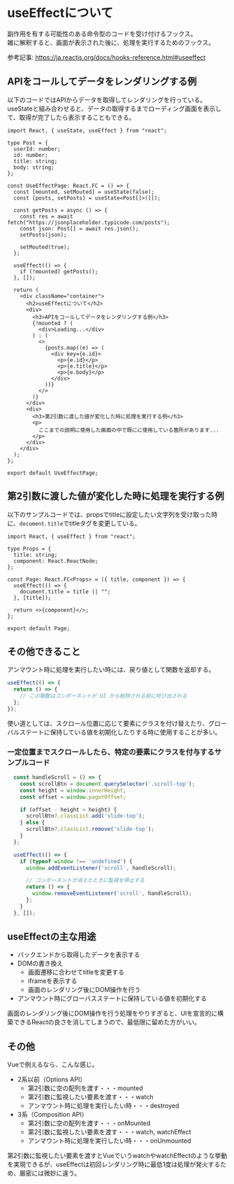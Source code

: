 # useEffectについて
副作用を有する可能性のある命令型のコードを受け付けるフックス。   
雑に解釈すると、画面が表示された後に、処理を実行するためのフックス。

参考記事: https://ja.reactjs.org/docs/hooks-reference.html#useeffect

## APIをコールしてデータをレンダリングする例
以下のコードではAPIからデータを取得してレンダリングを行っている。   
useStateと組み合わせると、データの取得するまでローディング画面を表示して、取得が完了したら表示することもできる。

```tsx
import React, { useState, useEffect } from "react";

type Post = {
  userId: number;
  id: number;
  title: string;
  body: string;
};

const UseEffectPage: React.FC = () => {
  const [mounted, setMouted] = useState(false);
  const [posts, setPosts] = useState<Post[]>([]);

  const getPosts = async () => {
    const res = await fetch("https://jsonplaceholder.typicode.com/posts");
    const json: Post[] = await res.json();
    setPosts(json);

    setMouted(true);
  };

  useEffect(() => {
    if (!mounted) getPosts();
  }, []);

  return (
    <div className="container">
      <h2>useEffectについて</h2>
      <div>
        <h3>APIをコールしてデータをレンダリングする例</h3>
        {!mounted ? (
          <div>Loading...</div>
        ) : (
          <>
            {posts.map((e) => (
              <div key={e.id}>
                <p>{e.id}</p>
                <p>{e.title}</p>
                <p>{e.body}</p>
              </div>
            ))}
          </>
        )}
      </div>
      <div>
        <h3>第2引数に渡した値が変化した時に処理を実行する例</h3>
        <p>
          ここまでの説明に使用した画面の中で既にに使用している箇所があります...
        </p>
      </div>
    </div>
  );
};

export default UseEffectPage;
```

## 第2引数に渡した値が変化した時に処理を実行する例
以下のサンプルコードでは、propsでtitleに設定したい文字列を受け取った時に、```document.title```でtitleタグを変更している。

```tsx
import React, { useEffect } from "react";

type Props = {
  title: string;
  component: React.ReactNode;
};

const Page: React.FC<Props> = ({ title, component }) => {
  useEffect(() => {
    document.title = title || "";
  }, [title]);

  return <>{component}</>;
};

export default Page;
```

## その他できること
アンマウント時に処理を実行したい時には、戻り値として関数を返却する。

```ts
useEffect(() => {
  return () => {
    // この関数はコンポーネントが UI から削除される前に呼び出される
  };
});
```

使い道としては、スクロール位置に応じて要素にクラスを付け替えたり、グローバルステートに保持している値を初期化したりする時に使用することが多い。

### 一定位置までスクロールしたら、特定の要素にクラスを付与するサンプルコード
```ts
  const handleScroll = () => {
    const scrollBtn = document.querySelector('.scroll-top');
    const height = window.innerHeight;
    const offset = window.pageYOffset;

    if (offset - height > height) {
      scrollBtn?.classList.add('slide-top');
    } else {
      scrollBtn?.classList.remove('slide-top');
    }
  };

  useEffect(() => {
    if (typeof window !== 'undefined') {
      window.addEventListener('scroll', handleScroll);

      // コンポーネントが消えたときに監視を停止する
      return () => {
        window.removeEventListener('scroll', handleScroll);
      };
    }
  }, []);
```

## useEffectの主な用途
* バックエンドから取得したデータを表示する
* DOMの書き換え
  * 画面遷移に合わせてtitleを変更する
  * iframeを表示する
  * 画面のレンダリング後にDOM操作を行う
* アンマウント時にグローバスステートに保持している値を初期化する

画面のレンダリング後にDOM操作を行う処理をやりすぎると、UIを宣言的に構築できるReactの良さを消してしまうので、最低限に留めた方がいい。

## その他
Vueで例えるなら、こんな感じ。

* 2系以前（Options API）
  * 第2引数に空の配列を渡す・・・mounted
  * 第2引数に監視したい要素を渡す・・・watch
  * アンマウント時に処理を実行したい時・・・destroyed
* 3系（Composition API）
  * 第2引数に空の配列を渡す・・・onMounted
  * 第2引数に監視したい要素を渡す・・・watch, watchEffect
  * アンマウント時に処理を実行したい時・・・onUnmounted

第2引数に監視したい要素を渡すとVueでいうwatchやwatchEffectのような挙動を実現できるが、useEffectは初回レンダリング時に最低1度は処理が発火するため、厳密には微妙に違う。
